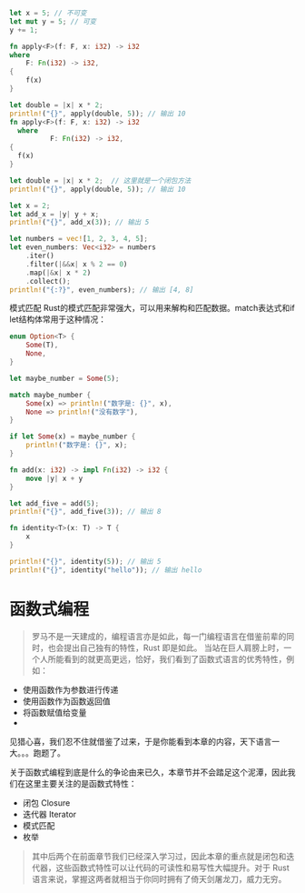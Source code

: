 [//]: # (不可变性)
[//]: # (函数式编程强调不可变性，即数据一旦创建就不会被改变。Rust中默认的变量是不可变的，只有用mut关键字才能声明可变变量)
```rust
let x = 5; // 不可变
let mut y = 5; // 可变
y += 1;
```

[//]: # (高阶函数)
[//]: # (高阶函数是指可以接受其他函数作为参数，或者返回一个函数的函数。Rust中可以轻松定义和使用高阶函数：)
```rust
fn apply<F>(f: F, x: i32) -> i32
where
    F: Fn(i32) -> i32,
{
    f(x)
}

let double = |x| x * 2;
println!("{}", apply(double, 5)); // 输出 10
fn apply<F>(f: F, x: i32) -> i32
  where
          F: Fn(i32) -> i32,
{
  f(x)
}

let double = |x| x * 2;  // 这里就是一个闭包方法
println!("{}", apply(double, 5)); // 输出 10

```


[//]: # (闭包)
[//]: # (闭包是可以捕获其环境的匿名函数。Rust的闭包非常强大，可以从其定义的作用域中捕获变量：)
```rust
let x = 2;
let add_x = |y| y + x;
println!("{}", add_x(3)); // 输出 5

```

[//]: # (迭代器)
[//]: # (Rust中的迭代器（Iterator）提供了一种函数式编程风格的数据处理方式。你可以链式调用多个迭代器方法来对集合进行变换和过滤：)
```rust
let numbers = vec![1, 2, 3, 4, 5];
let even_numbers: Vec<i32> = numbers
    .iter()
    .filter(|&&x| x % 2 == 0)
    .map(|&x| x * 2)
    .collect();
println!("{:?}", even_numbers); // 输出 [4, 8]

```

模式匹配
Rust的模式匹配非常强大，可以用来解构和匹配数据。match表达式和if let结构体常用于这种情况：
```rust
enum Option<T> {
    Some(T),
    None,
}

let maybe_number = Some(5);

match maybe_number {
    Some(x) => println!("数字是: {}", x),
    None => println!("没有数字"),
}

if let Some(x) = maybe_number {
    println!("数字是: {}", x);
}

```

[//]: # (函数组合与柯里化)
[//]: # (虽然Rust没有内置的柯里化（Currying）支持，但你可以通过闭包来实现函数组合和部分应用：)
```rust
fn add(x: i32) -> impl Fn(i32) -> i32 {
    move |y| x + y
}

let add_five = add(5);
println!("{}", add_five(3)); // 输出 8

```

[//]: # (类型系统)
[//]: # (Rust的强类型系统和模式匹配使得编写安全可靠的函数式代码成为可能。类型推断和泛型使得代码更简洁：)
```rust
fn identity<T>(x: T) -> T {
    x
}

println!("{}", identity(5)); // 输出 5
println!("{}", identity("hello")); // 输出 hello

```

[//]: # (总的来说，Rust结合了函数式编程的优点与系统编程的性能和安全性，使得开发者能够编写简洁、高效且安全的代码。)


# 函数式编程
> 罗马不是一天建成的，编程语言亦是如此，每一门编程语言在借鉴前辈的同时，也会提出自己独有的特性，Rust 即是如此。
> 当站在巨人肩膀上时，一个人所能看到的就更高更远，恰好，我们看到了函数式语言的优秀特性，例如：

- 使用函数作为参数进行传递
- 使用函数作为函数返回值
- 将函数赋值给变量
- 
见猎心喜，我们忍不住就借鉴了过来，于是你能看到本章的内容，天下语言一大。。。跑题了。

关于函数式编程到底是什么的争论由来已久，本章节并不会踏足这个泥潭，因此我们在这里主要关注的是函数式特性：

- 闭包 Closure
- 迭代器 Iterator
- 模式匹配
- 枚举

> 其中后两个在前面章节我们已经深入学习过，因此本章的重点就是闭包和迭代器，这些函数式特性可以让代码的可读性和易写性大幅提升。对于 Rust 语言来说，掌握这两者就相当于你同时拥有了倚天剑屠龙刀，威力无穷。